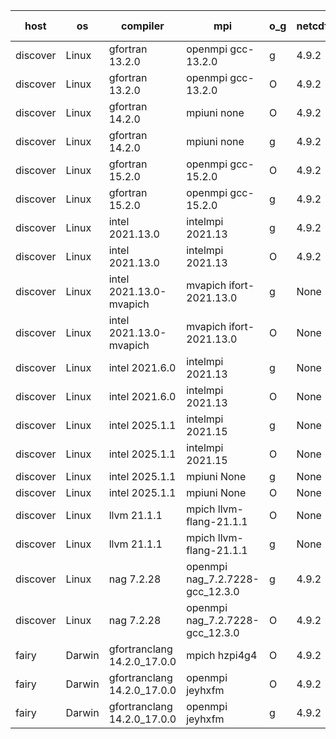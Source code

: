

| host     | os       | compiler                              | mpi                      | o_g        | netcdf        | build       | u_pass          | u_fail          | s_pass            | s_fail            | e_pass             | e_fail             | nuopc_pass       | nuopc_fail       | artifacts link          |
|----------|----------|---------------------------------------|--------------------------|------------|---------------|-------------|-----------------|-----------------|-------------------|-------------------|--------------------|--------------------|------------------|------------------|-------------------------|
| discover | Linux | gfortran 13.2.0 | openmpi gcc-13.2.0  | g | 4.9.2  | PASS | None | None | None | None | None | None | None | None | <a href="https://github.com/esmf-org/esmf-test-artifacts/tree/01c42a1b99225a2e8fce099850f942a85be3f228/develop/gfortran/13.2.0/g/openmpi/gcc-13.2.0" target="_blank">01c42a1</a> | 
| discover | Linux | gfortran 13.2.0 | openmpi gcc-13.2.0  | O | 4.9.2  | PASS | None | None | None | None | None | None | None | None | <a href="https://github.com/esmf-org/esmf-test-artifacts/tree/fa4521729abfe9f765a4a915756cbe8343b2acb2/develop/gfortran/13.2.0/O/openmpi/gcc-13.2.0" target="_blank">fa45217</a> | 
| discover | Linux | gfortran 14.2.0 | mpiuni none  | O | 4.9.2  | PASS | None | None | None | None | None | None | None | None | <a href="https://github.com/esmf-org/esmf-test-artifacts/tree/b2a40f95bd77fb50273eef8ca2476b9156b39290/develop/gfortran/14.2.0/O/mpiuni/none" target="_blank">b2a40f9</a> | 
| discover | Linux | gfortran 14.2.0 | mpiuni none  | g | 4.9.2  | PASS | None | None | None | None | None | None | None | None | <a href="https://github.com/esmf-org/esmf-test-artifacts/tree/adf6d08086c7c8a8b7f2e10de000836cb7fc540e/develop/gfortran/14.2.0/g/mpiuni/none" target="_blank">adf6d08</a> | 
| discover | Linux | gfortran 15.2.0 | openmpi gcc-15.2.0  | O | 4.9.2  | FAIL | None | None | None | None | None | None | None | None | <a href="https://github.com/esmf-org/esmf-test-artifacts/tree/8bc653637e923c1ef2fd563e701338003176f283/develop/gfortran/15.2.0/O/openmpi/gcc-15.2.0" target="_blank">8bc6536</a> | 
| discover | Linux | gfortran 15.2.0 | openmpi gcc-15.2.0  | g | 4.9.2  | FAIL | None | None | None | None | None | None | None | None | <a href="https://github.com/esmf-org/esmf-test-artifacts/tree/c7445fdae50f71e1ec5d90c35e88d1a49a573225/develop/gfortran/15.2.0/g/openmpi/gcc-15.2.0" target="_blank">c7445fd</a> | 
| discover | Linux | intel 2021.13.0 | intelmpi 2021.13  | g | 4.9.2  | PASS | None | None | None | None | None | None | None | None | <a href="https://github.com/esmf-org/esmf-test-artifacts/tree/4e5b9b4bab46e93b7e9574122271cd150ca019ed/develop/intel/2021.13.0/g/intelmpi/2021.13" target="_blank">4e5b9b4</a> | 
| discover | Linux | intel 2021.13.0 | intelmpi 2021.13  | O | 4.9.2  | PASS | None | None | None | None | None | None | None | None | <a href="https://github.com/esmf-org/esmf-test-artifacts/tree/6b65501267fbd8d1de9e58efb0512c76e0d4e6e0/develop/intel/2021.13.0/O/intelmpi/2021.13" target="_blank">6b65501</a> | 
| discover | Linux | intel 2021.13.0-mvapich | mvapich ifort-2021.13.0  | g | None  | PASS | None | None | None | None | None | None | None | None | <a href="https://github.com/esmf-org/esmf-test-artifacts/tree/3baf5839aba245f1c1c3b43fda7d680778baac20/develop/intel/2021.13.0-mvapich/g/mvapich/ifort-2021.13.0" target="_blank">3baf583</a> | 
| discover | Linux | intel 2021.13.0-mvapich | mvapich ifort-2021.13.0  | O | None  | PASS | None | None | None | None | None | None | None | None | <a href="https://github.com/esmf-org/esmf-test-artifacts/tree/d44de71d164f7c3ba2060378ea88dd02d80c162d/develop/intel/2021.13.0-mvapich/O/mvapich/ifort-2021.13.0" target="_blank">d44de71</a> | 
| discover | Linux | intel 2021.6.0 | intelmpi 2021.13  | g | None  | PASS | None | None | None | None | None | None | None | None | <a href="https://github.com/esmf-org/esmf-test-artifacts/tree/249a2a6ff9e6cfd638c15c65a7da957f030c12dc/develop/intel/2021.6.0/g/intelmpi/2021.13" target="_blank">249a2a6</a> | 
| discover | Linux | intel 2021.6.0 | intelmpi 2021.13  | O | None  | PASS | None | None | None | None | None | None | None | None | <a href="https://github.com/esmf-org/esmf-test-artifacts/tree/a5ae96ce2f4b6ce97b983403896a89e8574a4df5/develop/intel/2021.6.0/O/intelmpi/2021.13" target="_blank">a5ae96c</a> | 
| discover | Linux | intel 2025.1.1 | intelmpi 2021.15  | g | None  | PASS | None | None | None | None | None | None | None | None | <a href="https://github.com/esmf-org/esmf-test-artifacts/tree/7a41ad2e979999a2415093b51376b6b4c91b3070/develop/intel/2025.1.1/g/intelmpi/2021.15" target="_blank">7a41ad2</a> | 
| discover | Linux | intel 2025.1.1 | intelmpi 2021.15  | O | None  | PASS | None | None | None | None | None | None | None | None | <a href="https://github.com/esmf-org/esmf-test-artifacts/tree/8bfa10f5b471e6886f6b4e2e2cb6da41da3d255b/develop/intel/2025.1.1/O/intelmpi/2021.15" target="_blank">8bfa10f</a> | 
| discover | Linux | intel 2025.1.1 | mpiuni None  | g | None  | PASS | 12660 | 0 | 9 | 0 | 43 | 0 | None | None | <a href="https://github.com/esmf-org/esmf-test-artifacts/tree/5fb1f8634ae4122434ae2e1b777735d96a96700e/develop/intel/2025.1.1/g/mpiuni/None" target="_blank">5fb1f86</a> | 
| discover | Linux | intel 2025.1.1 | mpiuni None  | O | None  | PASS | None | None | None | None | None | None | None | None | <a href="https://github.com/esmf-org/esmf-test-artifacts/tree/b3a5a44c7f79af07219238062cc685c5433811fb/develop/intel/2025.1.1/O/mpiuni/None" target="_blank">b3a5a44</a> | 
| discover | Linux | llvm 21.1.1 | mpich llvm-flang-21.1.1  | O | None  | PASS | None | None | None | None | None | None | None | None | <a href="https://github.com/esmf-org/esmf-test-artifacts/tree/17556a7c58dd0bdc093745018efb4fcd223cac00/develop/llvm/21.1.1/O/mpich/llvm-flang-21.1.1" target="_blank">17556a7</a> | 
| discover | Linux | llvm 21.1.1 | mpich llvm-flang-21.1.1  | g | None  | PASS | None | None | None | None | None | None | None | None | <a href="https://github.com/esmf-org/esmf-test-artifacts/tree/61ce08a0c8209883404b2463e8439421ec5b3721/develop/llvm/21.1.1/g/mpich/llvm-flang-21.1.1" target="_blank">61ce08a</a> | 
| discover | Linux | nag 7.2.28 | openmpi nag_7.2.7228-gcc_12.3.0  | g | 4.9.2  | PASS | None | None | None | None | None | None | None | None | <a href="https://github.com/esmf-org/esmf-test-artifacts/tree/9b274bdf4507b427fca055a633a851c36eaf2eaf/develop/nag/7.2.28/g/openmpi/nag_7.2.7228-gcc_12.3.0" target="_blank">9b274bd</a> | 
| discover | Linux | nag 7.2.28 | openmpi nag_7.2.7228-gcc_12.3.0  | O | 4.9.2  | PASS | None | None | None | None | None | None | None | None | <a href="https://github.com/esmf-org/esmf-test-artifacts/tree/b04e7feb24342c3f0a87c24a2cd428b2c1aa28d3/develop/nag/7.2.28/O/openmpi/nag_7.2.7228-gcc_12.3.0" target="_blank">b04e7fe</a> | 
| fairy | Darwin | gfortranclang 14.2.0_17.0.0 | mpich hzpi4g4  | O | 4.9.2  | PASS | None | None | None | None | None | None | None | None | <a href="https://github.com/esmf-org/esmf-test-artifacts/tree/0263915a71b80f2a685c2cb421ca4cea715410c7/develop/gfortranclang/14.2.0_17.0.0/O/mpich/hzpi4g4" target="_blank">0263915</a> | 
| fairy | Darwin | gfortranclang 14.2.0_17.0.0 | openmpi jeyhxfm  | O | 4.9.2  | PASS | 14331 | 0 | 51 | 0 | 81 | 0 | 63 | 0 | <a href="https://github.com/esmf-org/esmf-test-artifacts/tree/d6e8659b46253a1f44a4cbb82c639201100dd007/develop/gfortranclang/14.2.0_17.0.0/O/openmpi/jeyhxfm" target="_blank">d6e8659</a> | 
| fairy | Darwin | gfortranclang 14.2.0_17.0.0 | openmpi jeyhxfm  | g | 4.9.2  | PASS | 14331 | 0 | 51 | 0 | 81 | 0 | 63 | 0 | <a href="https://github.com/esmf-org/esmf-test-artifacts/tree/4a751d9128904425f9182cfd660611d8a8a0e9b8/develop/gfortranclang/14.2.0_17.0.0/g/openmpi/jeyhxfm" target="_blank">4a751d9</a> | 
